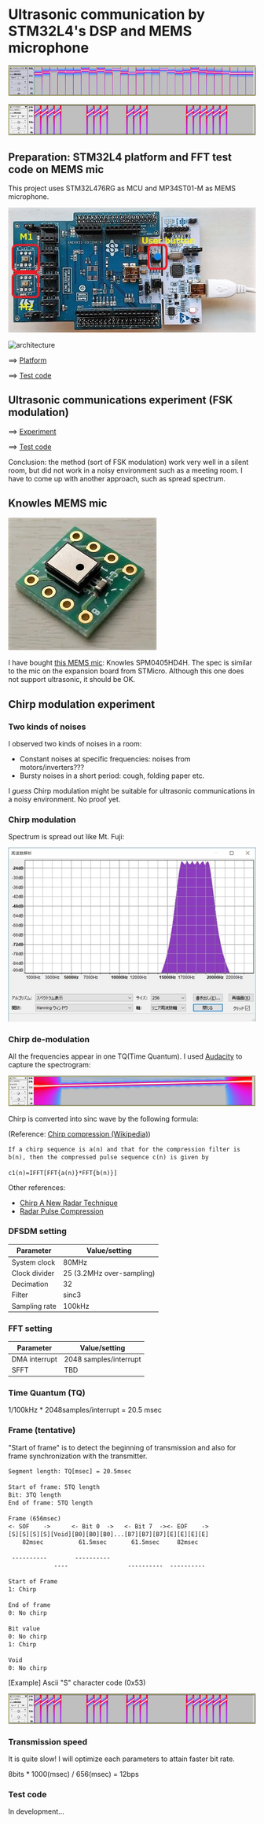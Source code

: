 # Ultrasonic communication by STM32L4's DSP and MEMS microphone

![HelloWorld](./doc/HelloWorld_Spectrogram.jpg)

![S](./doc/Chirp_Spectrogram_S.jpg)

## Preparation: STM32L4 platform and FFT test code on MEMS mic

This project uses STM32L476RG as MCU and MP34ST01-M as MEMS microphone.

![platform](./doc/MEMSMIC_expansion_board.jpg)

![architecture](https://docs.google.com/drawings/d/e/2PACX-1vR1KKp2QeL_SmrnUsTl5zcwddQToPJmnSBHFnxiw78y3_3mjA7EzNl2iNcUA5aOW_jRAQapTNji-eJ7/pub?w=2268&h=567)

==> [Platform](PLATFORM.md)

==> [Test code](./basic)

## Ultrasonic communications experiment (FSK modulation)

==> [Experiment](EXPERIMENT.md)

==> [Test code](./ultracom)

Conclusion: the method (sort of FSK modulation) work very well in a silent room, but did not work in a noisy environment such as a meeting room. I have to come up with another approach, such as spread spectrum.

## Knowles MEMS mic

![Knowles](./doc/Knowles.jpg)

I have bought [this MEMS mic](http://akizukidenshi.com/catalog/g/gM-05577/): Knowles SPM0405HD4H. The spec is similar to the mic on the expansion board from STMicro. Although this one does not support ultrasonic, it should be OK.

## Chirp modulation experiment

### Two kinds of noises

I observed two kinds of noises in a room:

- Constant noises at specific frequencies: noises from motors/inverters???
- Bursty noises in a short period: cough, folding paper etc.

I _guess_ Chirp modulation might be suitable for ultrasonic communications in a noisy environment. No proof yet.

### Chirp modulation

Spectrum is spread out like Mt. Fuji:

![Chirp](./doc/Chirp.jpg)

### Chirp de-modulation

All the frequencies appear in one TQ(Time Quantum). I used [Audacity](https://www.audacityteam.org/) to capture the spectrogram:

![Chirp_Spectrogram](./doc/Chirp_Spectrogram.jpg)

Chirp is converted into sinc wave by the following formula:

(Reference: [Chirp compression (Wikipedia)](https://en.wikipedia.org/wiki/Chirp_compression))

```
If a chirp sequence is a(n) and that for the compression filter is b(n), then the compressed pulse sequence c(n) is given by

c1(n)=IFFT[FFT{a(n)}*FFT{b(n)}]
```

Other references:
- [Chirp A New Radar Technique](http://www.rfcafe.com/references/electronics-world/chirp-new-radar-technique-january-1965-electronics-world.htm)
- [Radar Pulse Compression](https://www.ittc.ku.edu/workshops/Summer2004Lectures/Radar_Pulse_Compression.pdf)

### DFSDM setting

|Parameter    |Value/setting|
|-------------|-----|
|System clock |80MHz|
|Clock divider|25 (3.2MHz over-sampling)|
|Decimation   |32   |
|Filter       |sinc3|
|Sampling rate|100kHz|

### FFT setting

|Parameter    |Value/setting|
|-------------|-----|
|DMA interrupt|2048 samples/interrupt|
|SFFT         | TBD |

### Time Quantum (TQ)

1/100kHz * 2048samples/interrupt = 20.5 msec

### Frame (tentative)

"Start of frame" is to detect the beginning of transmission and also for frame synchronization with the transmitter.

```
Segment length: TQ[msec] = 20.5msec

Start of frame: 5TQ length
Bit: 3TQ length
End of frame: 5TQ length

Frame (656msec)
<- SOF    ->      <- Bit 0  ->   <- Bit 7  -><- EOF    ->
[S][S][S][S][Void][B0][B0][B0]...[B7][B7][B7][E][E][E][E]
    82msec          61.5msec       61.5msec     82msec

 ----------        ----------                 
             ----                 ----------  ----------
                            
Start of Frame
1: Chirp

End of frame
0: No chirp

Bit value
0: No chirp
1: Chirp

Void
0: No chirp
```

[Example] Ascii "S" character code (0x53)

![S](./doc/Chirp_Spectrogram_S.jpg)

### Transmission speed

It is quite slow! I will optimize each parameters to attain faster bit rate.

8bits * 1000(msec) / 656(msec) = 12bps

### Test code

In development...
